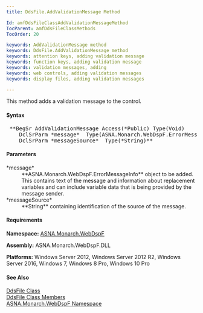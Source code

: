 ```yaml
---
title: DdsFile.AddValidationMessage Method

Id: amfDdsFileClassAddValidationMessageMethod
TocParent: amfDdsFileClassMethods
TocOrder: 20

keywords: AddValidationMessage method
keywords: DdsFile.AddValidationMessage method
keywords: attention keys, adding validation message
keywords: function keys, adding validation message
keywords: validation messages, adding
keywords: web controls, adding validation messages
keywords: display files, adding validation messages

---
```


This method adds a validation message to the control.

#### Syntax
<pre class="prettyprint"> **BegSr AddValidationMessage Access(*Public) Type(Void)
    DclSrParm *message*  Type(ASNA.Monarch.WebDspF.ErrorMessageInfo)
    DclSrParm *messageSource*  Type(*String)** </pre>

#### Parameters
<dl>
        <dt>
 *message* 
        </dt>
        <dd>
 **ASNA.Monarch.WebDspF.ErrorMessageInfo**  object to be
        added. This contains text of the message and information
        about replacement variables and can include variable data
        that is being provided by the message sender.</dd>
        <dt>
 *messageSource* 
        </dt>
        <dd>
 **String**  containing identification of the
        source of the message.</dd>
</dl>

#### Requirements
**Namespace:** [ASNA.Monarch.WebDspF](amfWebDspFNamespace.html)

**Assembly:** ASNA.Monarch.WebDspF.DLL

**Platforms:** Windows Server 2012, Windows Server 2012 R2, Windows Server 2016, Windows 7, Windows 8 Pro, Windows 10 Pro

#### See Also
[DdsFile Class](amfDdsFileClass.html) <br clear="none" /> [DdsFile Class Members](amfDdsFileClassMembers.html) <br clear="none" /> [ ASNA.Monarch.WebDspF Namespace](amfWebDspFNamespace.html) 
